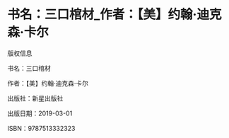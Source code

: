 # 书名：三口棺材_作者：【美】约翰·迪克森·卡尔

版权信息

书名：三口棺材

作者：【美】约翰·迪克森·卡尔

出版社：新星出版社

出版日期：2019-03-01

ISBN：9787513332323